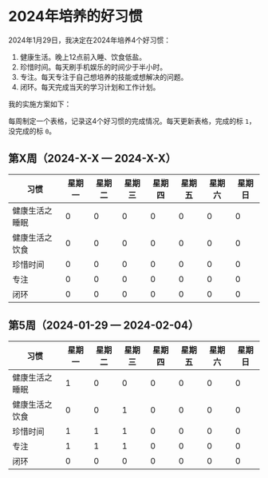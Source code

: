 # 2024年培养的好习惯

2024年1月29日，我决定在2024年培养4个好习惯：

1. 健康生活。晚上12点前入睡、饮食低盐。
2. 珍惜时间。每天刷手机娱乐的时间少于半小时。
3. 专注。每天专注于自己想培养的技能或想解决的问题。
4. 闭环。每天完成当天的学习计划和工作计划。

我的实施方案如下：

每周制定一个表格，记录这4个好习惯的完成情况。每天更新表格，完成的标 `1`，没完成的标 `0`。

## 第X周（2024-X-X — 2024-X-X）

|      习惯      | 星期一 | 星期二 | 星期三 | 星期四 | 星期五 | 星期六 | 星期日 |
| -------------- | ------ | ------ | ------ | ------ | ------ | ------ | ------ |
| 健康生活之睡眠 |   0    |   0    |   0    |   0    |   0    |   0    |   0    |
| 健康生活之饮食 |   0    |   0    |   0    |   0    |   0    |   0    |   0    |
|    珍惜时间    |   0    |   0    |   0    |   0    |   0    |   0    |   0    |
|      专注      |   0    |   0    |   0    |   0    |   0    |   0    |   0    |
|      闭环      |   0    |   0    |   0    |   0    |   0    |   0    |   0    |

## 第5周（2024-01-29 — 2024-02-04）

|      习惯      | 星期一 | 星期二 | 星期三 | 星期四 | 星期五 | 星期六 | 星期日 |
| -------------- | ------ | ------ | ------ | ------ | ------ | ------ | ------ |
| 健康生活之睡眠 |   1    |   0    |   0    |   0    |   0    |   0    |   0    |
| 健康生活之饮食 |   0    |   0    |   1    |   0    |   0    |   0    |   0    |
|    珍惜时间    |   1    |   1    |   1    |   0    |   0    |   0    |   0    |
|      专注      |   1    |   1    |   1    |   0    |   0    |   0    |   0    |
|      闭环      |   0    |   0    |   0    |   0    |   0    |   0    |   0    |

